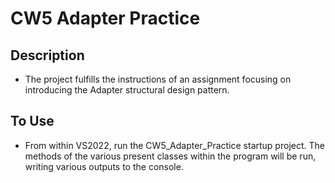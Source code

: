 ﻿# CW5 Adapter Practice # 

## Description ##
- The project fulfills the instructions of an assignment focusing on introducing the Adapter structural design pattern.

## To Use ## 
- From within VS2022, run the CW5_Adapter_Practice startup project. The methods of the various present classes within the program will be run, writing various outputs to the console.